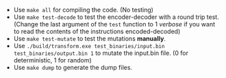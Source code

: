 - Use `make all` for compiling the code. (No testing)
- Use `make test-decode` to test the encoder-decoder with a round trip test. (Change the last argument of the `test` function to 1 *verbose* if you want to read the contents of the instructions encoded-decoded)
- Use `make test-mutate` to test the mutations **manually**. 
- Use `./build/transform.exe test_binaries/input.bin test_binaries/output.bin 1` to mutate the input.bin file. (0 for deterministic, 1 for random)
- Use `make dump` to generate the dump files.

